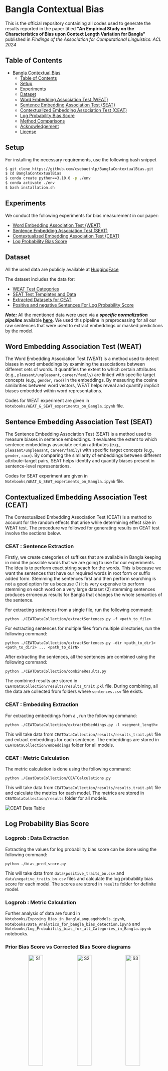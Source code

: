 # Bangla Contextual Bias

This is the official repository containing all codes used to generate the results reported in the paper titled **"An Empirical Study on the Characteristics of Bias upon Context Length Variation for Bangla"** published in *Findings of the Association for Computational Linguistics: ACL 2024*

## Table of Contents

- [Bangla Contextual Bias](#bangla-contextual-bias)
    - [Table of Contents](#table-of-contents)
    - [Setup](#requirements)
    - [Experiments](#experiments)
    - [Dataset](#dataset)
    - [Word Embedding Association Test (WEAT)](#word-embedding-association-test-weat)
    - [Sentence Embedding Association Test (SEAT)](#sentence-embedding-association-test-seat)
    - [Contextualized Embedding Association Test (CEAT)](#contextualized-embedding-association-test-ceat)
    - [Log Probability Bias Score](#log-probability-bias-score)
    - [Method Comparisons](#method-comparisons)
    - [Acknowledgement]()
    - [License]()


## Setup

For installing the necessary requirements, use the following bash snippet

```bash
$ git clone https://github.com/csebuetnlp/BanglaContextualBias.git
$ cd BanglaContextualBias
$ conda create python==3.10.0 -p ./env
$ conda activate ./env
$ bash installation.sh
```

## Experiments

We conduct the following experiments for bias measurement in our paper:

- [Word Embedding Association Test (WEAT)](#word-embedding-association-test-weat)
- [Sentence Embedding Association Test (SEAT)](#sentence-embedding-association-test-seat)
- [Contextualized Embedding Association Test (CEAT)](#contextualized-embedding-association-test-ceat)
- [Log Probability Bias Score](#log-probability-bias-score)

## Dataset

All the used data are publicly available at [HuggingFace](https://huggingface.co/datasets/csebuetnlp/BanglaContextualBias)

The dataset includes the data for:
- [WEAT Test Categories](https://huggingface.co/datasets/csebuetnlp/BanglaContextualBias/tree/main/weat_bn_data)
- [SEAT Test Templates and Data](https://huggingface.co/datasets/csebuetnlp/BanglaContextualBias/tree/main/seat_bn_data)
- [Extracted Datasets for CEAT](https://huggingface.co/datasets/csebuetnlp/BanglaContextualBias/blob/main/weat_word_extracted_sentences.zip)
- [Positive and negative Sentences For Log Probability Score](https://huggingface.co/datasets/csebuetnlp/BanglaContextualBias/tree/main)

***Note:*** All the mentioned data were used via a ***specific normalization pipeline*** available **[here](https://github.com/csebuetnlp/normalizer)**. We used this pipeline in preprocessing for all our raw sentences that were used to extract embeddings or masked predictions by the model.

## Word Embedding Association Test (WEAT)

The Word Embedding Association Test (WEAT) is a method used to detect biases in word embeddings by examining the associations between different sets of words. It quantifies the extent to which certain attributes (e.g., `pleasant/unpleasant`, `career/family`) are linked with specific target concepts (e.g., `gender`, `race`) in the embeddings. By measuring the cosine similarities between word vectors, WEAT helps reveal and quantify implicit biases embedded within word representations.

Codes for WEAT experiment are given in `Notebooks/WEAT_&_SEAT_experiments_on_Bangla.ipynb` file.

## Sentence Embedding Association Test (SEAT)

The Sentence Embedding Association Test (SEAT) is a method used to measure biases in sentence embeddings. It evaluates the extent to which sentence embeddings associate certain attributes (e.g., `pleasant/unpleasant`, `career/family`) with specific target concepts (e.g., `gender`, `race`). By comparing the similarity of embeddings between different attribute-target pairs, SEAT helps identify and quantify biases present in sentence-level representations.


Codes for SEAT experiment are given in `Notebooks/WEAT_&_SEAT_experiments_on_Bangla.ipynb` file.

## Contextualized Embedding Association Test (CEAT)

The Contextualized Embedding Association Test (CEAT) is a method to account for the random effects that arise while determining effect size in WEAT test. The procedure we followed for generating results on CEAT test involve the sections below.

### CEAT : Sentence Extraction

Firstly, we create categories of suffixes that are available in Bangla keeping in mind the possible words that we are going to use for our experiments. The idea is to perform exact string seach for the words. This is because we want the sentences that have our required words in root form or suffix added form. Stemming the sentences first and then perform searching is not a good option for us because (1) it is very expensive to perform stemming on each word on a very large dataset (2) stemming sentences produces erroneous results for Bangla that changes the whole semantics of the sentence. 

For extracting sentences from a single file, run the following command:
```
python ./CEATDataCollection/extractSentences.py -f <path_to_file>
```
For extracting sentences for multiple files from multiple directories, run the following command:
```
python ./CEATDataCollection/extractSentences.py -dir <path_to_dir1> <path_to_dir2> ... <path_to_dirN>
```
After extracting the sentences, all the sentences are combined using the following command:
```
python ./CEATDataCollection/combineResults.py
```
The combined results are stored in `CEATDataCollection/results/results_trait.pkl` file. During combining, all the data are collected from folders where `sentences.csv` file exists.
### CEAT : Embedding Extraction
For extracting embeddings from a , run the following command:
```
python ./CEATDataCollection/extractEmbeddings.py -l <segment_length>
```
This will take data from `CEATDataCollection/results/results_trait.pkl` file and extract embeddings for each sentence. The embeddings are stored in `CEATDataCollection/embeddings` folder for all models.
### CEAT : Metric Calculation
The metric calculation is done using the following command:
```
python ./CeatDataCollection/CEATCalculations.py
```
This will take data from `CEATDataCollection/results/results_trait.pkl` file and calculate the metrics for each model. The metrics are stored in `CEATDataCollection/results` folder for all models.

![CEAT Data Table](figures/CEAT_Table.png)

## Log Probability Bias Score

### Logprob : Data Extraction
Extracting the values for log probability bias score can be done using the following command:
```
python ./bias_pred_score.py
```
This will take data from `data\positive_traits_bn.csv` and `data\negative_traits_bn.csv` files and calculate the log probability bias score for each model. The scores are stored in `results` folder for definite model.
### Logprob : Metric Calculation
Further analysis of data are found in `Notebooks/Exposing_Bias_in_BanglaLanguageModels.ipynb`, `Notebooks/Data_Analytics_for_bangla_bias_detection.ipynb` and `Notebooks/Log_Probability_bias_for_all_Categories_in_Bangla.ipynb` notebooks.


### Prior Bias Score vs Corrected Bias Score diagrams

<p align="center">
  <img src="figures/BBGenNeg/hexplot_Negative_Traits_S1.png" width="30%" alt="S1">
  <img src="figures/BBGenNeg/hexplot_Negative_Traits_S2.png" width="30%" alt="S2">
  <img src="figures/BBGenNeg/hexplot_Negative_Traits_S3.png" width="30%" alt="S3">
</p>
<p align="center">
  <img src="figures/BBGenNeg/hexplot_Negative_Traits_S4.png" width="30%" alt="S4">
  <img src="figures/BBGenNeg/hexplot_Negative_Traits_S5.png" width="30%" alt="S5">
</p>


*Figure: Prior Bias Score vs Corrected Bias Score diagrams for sentence structures S1 to S5 and negative traits. Experiment run on **BanglaBERT** (Large) Generator.*


## Method Comparisons

| Category                                        | WEAT (word2vec) | WEAT (GloVe) | SEAT  | CEAT  | Log Probability Bias |
|-------------------------------------------------|-----------------|--------------|-------|-------|----------------------|
| C1: Flowers/Insects (Pleasant/Unpleasant)       | 1.77*           | 1.27*        | 0.89* | 1.225*| 0.89*                |
| C2: Music/Weapons (Pleasant/Unpleasant)         | 1.53*           | 0.99*        | -0.03 | -0.226*| 0.42*               |
| C3: Male/Female names (Pleasant/Unpleasant)     | 0.38            | 1.35*        | 0.78* | 0.182*| 0.22                 |
| C4: Male/Female names (Career/Family)           | 1.44*           | -0.18        | -0.58 | 0.639*| 0.71*                |
| C5: Male/Female terms (Career/Family)           | 0.42            | 0.17         | -0.44 | 0.263*| 0.62*                |
| C6: Math/Art (Male/Female terms)                | 1.00*           | 0.68*        | -0.17 | 0.258*| 0.93*                |
| C7: Math/Art (Male/Female names)                | -0.17           | -0.93        | -0.67 | -0.643*| 0.48*               |
| C8: Science/Art (Male/Female terms)             | -0.22           | -0.20        | -0.76 | 0.366*| 0.98*                |
| C9: Science/Art (Male/Female names)             | 0.23            | -1.03        | -1.13 | -0.591*| 0.70*               |

*Effect size of bias measurements for various experiments (\* indicates statistically significant at p < 0.05)*

## License
Contents of this repository are restricted to non-commercial research purposes only under the [Creative Commons Attribution-NonCommercial-ShareAlike 4.0 International License (CC BY-NC-SA 4.0)](https://creativecommons.org/licenses/by-nc-sa/4.0/). 

<a rel="license" href="http://creativecommons.org/licenses/by-nc-sa/4.0/"><img alt="Creative Commons License" style="border-width:0" src="https://i.creativecommons.org/l/by-nc-sa/4.0/88x31.png" /></a>


## Citation
If you use any of the datasets or code modules or use our work as a reference, please cite the following paper:
```
To be added
```
